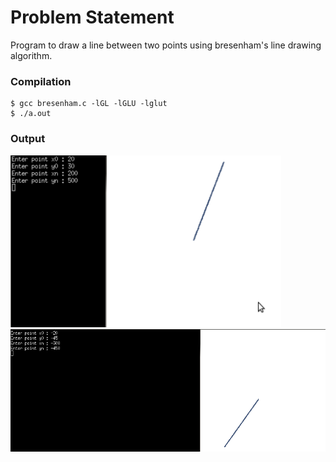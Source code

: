 Problem Statement
=================

Program to draw a line between two points using bresenham's line drawing algorithm.


### Compilation

```
$ gcc bresenham.c -lGL -lGLU -lglut 
$ ./a.out

```

### Output

![Screenshot 1 of Output](bresenham1.png)
![Screenshot 2 of Output](bresenham2.png)

